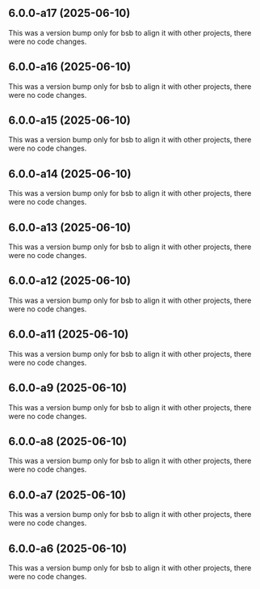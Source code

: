 ## 6.0.0-a17 (2025-06-10)

This was a version bump only for bsb to align it with other projects, there were no code changes.

## 6.0.0-a16 (2025-06-10)

This was a version bump only for bsb to align it with other projects, there were no code changes.

## 6.0.0-a15 (2025-06-10)

This was a version bump only for bsb to align it with other projects, there were no code changes.

## 6.0.0-a14 (2025-06-10)

This was a version bump only for bsb to align it with other projects, there were no code changes.

## 6.0.0-a13 (2025-06-10)

This was a version bump only for bsb to align it with other projects, there were no code changes.

## 6.0.0-a12 (2025-06-10)

This was a version bump only for bsb to align it with other projects, there were no code changes.

## 6.0.0-a11 (2025-06-10)

This was a version bump only for bsb to align it with other projects, there were no code changes.

## 6.0.0-a9 (2025-06-10)

This was a version bump only for bsb to align it with other projects, there were no code changes.

## 6.0.0-a8 (2025-06-10)

This was a version bump only for bsb to align it with other projects, there were no code changes.

## 6.0.0-a7 (2025-06-10)

This was a version bump only for bsb to align it with other projects, there were no code changes.

## 6.0.0-a6 (2025-06-10)

This was a version bump only for bsb to align it with other projects, there were no code changes.